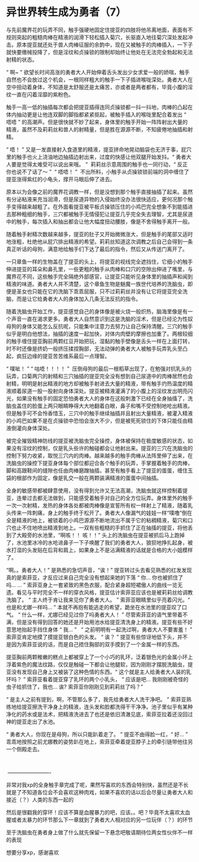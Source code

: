 # 异世界转生成为勇者（7）

与先前魔界花的玩弄不同，触手强硬地固定住提亚的四肢将他吊离地面，表面有不规则突起的粗糙肉棒在精液的润滑下轻松插入菊穴，长驱直入地往菊穴深处发起冲击。原本提亚就还处于兽人肉棒征服的余韵中，现在又被触手的肉棒插入，一下子就快要缴械投降了，但是淫纹和贞操锁的限制却始终让他处在无法完全勃起和无法射精的状态。

“ 啊~ ” 欲望长时间高涨的勇者大人开始伸着舌头发出少女求爱一般的娇喘，触手自然也不会放过这个机会，一根同样粗大的触手一下子插进喉咙深处。勇者大人在空中扭动着身体，不知道是太舒服还是太痛苦，亦或者是两者都有，毕竟小腹的淫纹一直在闪着淫靡的紫粉色。

触手一高一低的抽插每次都会把提亚插得连同贞操锁都一抖一抖地，肉棒的凸起在体内抽动更是让他连双脚的脚指都紧紧抠起，被触手插入的喉咙里配合着发出 “ 唔唔 ” 的高潮声。但是很快就不妙了起来，身体里的触手开始一阵阵射出大量的精液，虽然不及莉莉丝和兽人的射精量，但是胜在源源不断，不知疲倦地抽插和射精。

“ 唔！ ” 又是一发直接射入食道里的精液，提亚拼命地晃动脑袋也无济于事，屁穴里的触手也火上浇油地边抽插边射出来，过度的快感让他双腿开始发抖。“ 勇者大人要是觉得太难受可以说出来哦。 ”  莉莉丝示意周围的触手也一同行动，“ 反正你也说不了话了～ ”  “ 唔唔！ ”  不出所料，小触手从贞操锁锁前端的洞中缠住了提亚涨得紫红的小龟头，撑开马眼后伸了进去。

原本以为会像之前的魔界花调教一样，但是没想到那个触手直接抽插了起来。虽然有分泌粘液来充当润滑，但是尿道异物的入侵始终没办法很快适应，更何况那个触手变得越来越粗了。在外面看提亚被平板贞操锁压住的小鸡巴完全想象不到能插进去那种粗细的触手，三穴都被触手无情侵犯让提亚几乎完全失去理智，尤其是尿道中的触手，每次插入和抽出都会让他大幅度扭动腰肢，像是不舍得触手离开一般。

随着触手射精次数越来越多，提亚的肚子又开始微微涨大，但是触手的尾部又适时地涨粗，杜绝他从屁穴排出精液的希望。莉莉丝知道这次调教之后自己会得到一条真正听话的母狗，满意地给触手们下达了最后的指令，然后又从传送门离开了。

一只章鱼一样的生物盖在了提亚的头上，将提亚的视线完全遮挡住，它细小的触手伸进提亚的耳朵和鼻孔里，一些更粗的触手从肉棒和口穴的空隙出伸进了嘴里，与魔界花不同，这些触手完全隔绝外部感官，让提亚只能听见身体里的抽插声和闻到精液的味道。勇者大人并不清楚，这个章鱼生物是魅魔一族世代培养的洗脑虫，即便是圣女也只能在它的洗脑下乖乖屈服，只不过莉莉丝并没有让它将提亚完全洗脑，而是让它给勇者大人的身体加入几条无法反抗的指令。

随着洗脑虫开始工作，提亚感觉自己的身体像是被火烧一般炽热，脑海里像是有一个声音一直在渴求更多。勇者大人自然意识到这是洗脑的淫术，但是已经沦为性奴母狗的身体又能怎么反抗呢，只能集中注意力去努力让自己保持清醒。三穴的触手似乎是明白他想法，抽插的速度一起加快，对体内肉壁的摩擦也加重了。两根较细的触手缠住提亚胸前两颗红豆开始把玩，湿黏的触手壁像是舌头一样在上面打转，时不时还像是挤奶一般挤压揉捏胸部，无法动弹的勇者大人被触手玩弄乳头至凸起，疯狂边缘的提亚苦苦维系最后一点理智。

“ 噗呲！ ” “ 咕唔！！！！ ”  压倒母狗的最后一根稻草出现了，在勉强对抗乳头的玩弄，口菊两穴的射精和三穴抽插的提亚完全没有想到自己尿道中的肉棒居然也会射精，明明是射出精液的地方却被触手射进去大量的精液，带有触手灼热温度的精液顺着尿道一股一股射向身体深处。提亚被精液灌满了的小腹上的淫纹发出明亮闪光，如果没有触手的固定恐怕勇者大人的身体在这般刺激下已经在全身抽搐了，洗脑虫盖住的脸蛋上两只眼睛睁得大大地翻着白眼，鼻子和嘴不受控制地呛出精液。但是触手可不会怜香惜玉，三穴中的触手继续抽插并且射出大量精液，被灌入精液的小鸡巴如果不是在贞操锁中恐怕会涨大不少，但是被死死锁住的下体只能任由精液倒灌向身体深处。

被完全摧毁精神防线的提亚被洗脑虫完全操控，身体被保持在极度敏感的状态，如果没有淫纹的控制，仅是乳头些许的触碰都会让他射出来。提亚的三穴在洗脑虫的控制下努力收紧，取悦三穴内的肉棒。越来越多的触手肉棒从法阵里伸了出来，在洗脑虫的操控下提亚身体每个部位都迎合各个触手的玩弄，手掌握着触手的肉棒，脚和高跟鞋间的缝隙也任由肉棒磨蹭抽插，甚至有触手看上了提亚的蛋蛋，缠住玉袋的根部作为固定，像是乳交一般在两颗装满精液的蛋蛋中间抽插。

全身的敏感带都被肆意使用，没有得到允许又无法高潮，洗脑虫就这样控制着提亚，连晕过去都无法做到，只能感受着触手对自己的全方位玩弄。身体里外的触手一次一次射精，发热的身体各处都被肉棒像是宣誓所有权一样射上了精液，随着乳头传来一阵刺痛，身上的触手终于松开了。勇者大人像漏气的娃娃一样“噗噜”倒在全是精液的地上，被锁着的小鸡巴源源不断地流出不属于它的粘稠精液，菊穴和口穴也止不住地喷出精液到地上。一双有些粗糙的手抓住了正在抽搐的提亚，将他丢到了大殿旁的水池里，“啊咳！！ 咳！！” 头上的洗脑虫在提亚被抓后马上跑掉了，水池里冰冷的水呛进鼻子一下子唤醒了我们的勇者大人，狼狈地挣扎起身，被水打湿的头发贴在后背和肩上，如果身上不是沾满精液的话就是合格的大小姐模样了。

“啊。。勇者大人！” 是熟悉的急切声音，“诶！” 提亚转过头去看见熟悉的红发发现真的是索菲亚，才反应过来自己完全没有想起来她的下落 “ 你… 你也被抓住了吗… … ” 索菲亚身上一套紧致的黑色衣服，配合紧身超短裙傲人的曲线一览无遗。看见与平时完全不一样的穿衣风格，提亚估计索菲亚应该也是被莉莉丝给调教洗脑了。 “ 主人终于肯让我来见你了勇者大人。 ” 索菲亚眼睛里似乎亮着闪光。“ 也是和尤娜一样吗… ” 本就不再抱有能逃走的希望，跪坐在水池里的提亚叹了口气。 “ 什么一样，尤娜已经见过你了吗勇者大人！ ” 尽管索菲亚的语气里带着不满，但是没有得到回答的她还是开始用池水给提亚清洗身上的精液。提亚有些不好意思地抬起手挡住身体 “ 我… ”   “ 之前明明有一起洗过啊，勇者大人不要害羞！ ” 索菲亚肯定地摸了摸提亚银白色的头发。 “ 诶？ ” 提亚有些惊讶地低下头，并不是因为索菲亚说的话，而是自己捂住胸部的双手摸到了一个金属一样的东西。

提亚胸前两颗稚嫩的糕点上都被穿上了一个小巧的乳环，泛着银色光的金属小环上浮着紫色的魔法纹路，仅仅是触碰一下都会让他腿软，因为刚刚才摆脱洗脑虫，提亚没有发现自己身上又被装了这种色情的东西。“ 这个就是主人给勇者大人装的乳环吗？ ” 索菲亚看着提亚穿了乳环的两个小乳头， “ 应该是吧… 我刚刚被奇怪的虫子给抓住了，我也… 诶? 索菲亚你刚刚见到莉莉丝了吗？”

“ 是主人之前有提到，啊，不管那么多了，我先给勇者大人洗干净吧。 ” 索菲亚熟练地给提亚擦洗干净身上的精液，连头发和脸都洗得干干净净。池子里似乎有某种净化的药水或是法术，把精液洗进去了也还是依旧清澈见底，索菲亚拉着还没回过神的提亚走出了水池。

“ 勇者大人，你现在是母狗，所以只能趴着走了。 ” 提亚不由得脸一红，“ 好… ” 乖乖地按照之前尤娜教的姿势趴在地上，索菲亚牵着提亚脖子上的牵引链带他往另一个侧殿走去。 

  

 ————————-

非常对我xp的全身触手章完成了呢，果然写喜欢的东西会特别快，虽然还是不长就是了不知道各位会不会喜欢这种肉戏，如果不喜欢的话以后会尽量让勇者大人和接近（？）人类的东西一起的

然后是很戳我的穿环！应该不算是血腥暴力的吧，应该。。吧？毕竟不太喜欢太血腥或者太暴力的环节那么下一章就到了勇者大人相对应的另一位玩伴（？）的环节

至于洗脑虫在勇者身上做了什么就先保留一下悬念吧敬请期待位两女性伙伴不一样的表现

想要分享xp，感谢喜欢